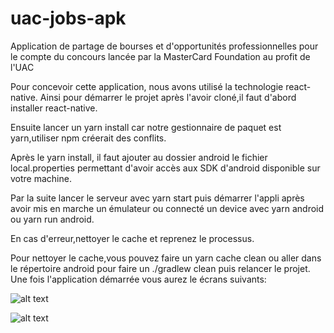 # uac-jobs-apk
Application de partage de bourses et d'opportunités professionnelles pour le compte du concours lancée par la MasterCard Foundation au profit de l'UAC

Pour concevoir cette application, nous avons utilisé la technologie react-native.
Ainsi pour démarrer le projet après l'avoir cloné,il faut d'abord installer react-native.

Ensuite lancer un yarn install car notre gestionnaire de paquet est yarn,utiliser npm créerait des conflits.

Après le yarn install, il faut ajouter au dossier android le fichier local.properties permettant d'avoir accès aux SDK d'android disponible sur votre machine.

Par la suite lancer le serveur avec yarn start puis démarrer l'appli après avoir mis en marche 
un émulateur ou connecté un device avec yarn android ou yarn run android.

En cas d'erreur,nettoyer le cache et reprenez le processus.

Pour nettoyer le cache,vous pouvez faire un yarn cache clean ou aller dans le répertoire android pour faire un ./gradlew clean puis relancer le projet.
Une fois l'application démarrée vous aurez le écrans suivants:

![alt text](https://github.com/josh050-programmer/uac-jobs-apk/blob/master/Screenshot_20201223-152328.png?raw=true)

![alt text](https://github.com/josh050-programmer/uac-jobs-apk/blob/master/Screenshot_20201223-001519.png?raw=true)
